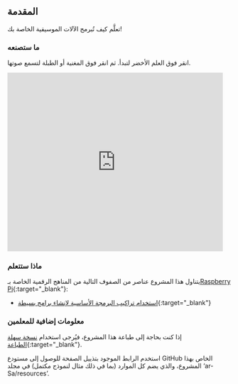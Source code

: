 ## المقدمة

تعلَّم كيف تُبرمج الآلات الموسيقية الخاصة بك!

### ما ستصنعه

انقر فوق العلم الأخضر لتبدأ. ثم انقر فوق المغنية أو الطبلة لتسمع صوتها.

<div class="scratch-preview">
  <iframe allowtransparency="true" width="485" height="402" src="https://scratch.mit.edu/projects/embed/26741186/?autostart=false" frameborder="0"></iframe>
</div>

### ماذا ستتعلم

يتناول هذا المشروع عناصر من الصفوف التالية من المناهج الرقمية الخاصة بـ[Raspberry Pi](http://rpf.io/curriculum){:target="_blank"}:

+ [استخدام تراكيب البرمجة الأساسية لإنشاء برامج بسيطة](https://www.raspberrypi.org/curriculum/programming/creator){:target="_blank"}

### معلومات إضافية للمعلمين

إذا كنت بحاجة إلى طباعة هذا المشروع، فيُرجى استخدام [نسخة سهلة الطباعة](https://projects.raspberrypi.org/en/projects/rock-band/print){:target="_blank"}.

استخدم الرابط الموجود بتذييل الصفحة للوصول إلى مستودع GitHub الخاص بهذا المشروع، والذي يضم كل الموارد (بما في ذلك مثال لنموذج مكتمل) في مجلد ‘ar-Sa/resources’.